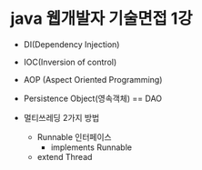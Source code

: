 # java 웹개발자 기술면접 1강

- DI(Dependency Injection)
- IOC(Inversion of control)

- AOP (Aspect Oriented Programming)

- Persistence Object(영속객체) == DAO

- 멀티쓰레딩 2가지 방법
    - Runnable 인터페이스
        - implements Runnable
    - extend Thread


